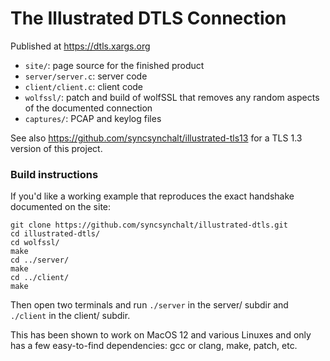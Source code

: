 # The Illustrated DTLS Connection

Published at https://dtls.xargs.org

- `site/`: page source for the finished product
- `server/server.c`: server code
- `client/client.c`: client code
- `wolfssl/`: patch and build of wolfSSL that removes any random aspects of the documented connection
- `captures/`: PCAP and keylog files

See also https://github.com/syncsynchalt/illustrated-tls13 for a TLS 1.3 version of this project.

### Build instructions

If you'd like a working example that reproduces the exact handshake documented on the site:

```
git clone https://github.com/syncsynchalt/illustrated-dtls.git
cd illustrated-dtls/
cd wolfssl/
make
cd ../server/
make
cd ../client/
make
```

Then open two terminals and run `./server` in the server/ subdir and `./client` in the client/ subdir.

This has been shown to work on MacOS 12 and various Linuxes and
only has a few easy-to-find dependencies: gcc or clang, make, patch,
etc.
